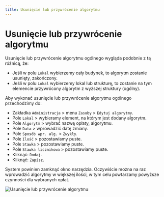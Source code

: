 ```yaml
---
title: Usunięcie lub przywrócenie algorytmu
---
```


# Usunięcie lub przywrócenie algorytmu

Usunięcie lub przywrócenie algorytmu ogólnego wygląda podobnie z tą różnicą, że:

- Jeśli w polu `Lokal` wybierzemy cały budynek, to algorytm zostanie usunięty, zakończony.
- Jeśli w polu `Lokal` wybierzemy lokal lub strukturę, to zostanie na tym elemencie przywrócony algorytm z wyższej struktury (ogólny).

Aby wykonać usunięcie lub przywrócenie algorytmu ogólnego przechodzimy do:

- Zakładka `Administracja` > menu `Zasoby` > `Edytuj algorytmy`.
- Pole `Lokal` > wybieramy element, na którym jest dodany algorytm.
- Pole `Algorytm` > wybrać nazwę opłaty, algorytmu.
- Pole `Data` > wprowadzić datę zmiany.
- Pole `Sposób wpr. alg.` > `Zwykły`.
- Pole `Ilość` > pozostawiamy puste.
- Pole `Stawka` > pozostawiamy puste.
- Pole `Stawka licznikowa` > pozostawiamy puste.
- Kliknąć: `Dodaj`.
- Kliknąć: `Zapisz`.

System powinien zamknąć okno narzędzia. Oczywiście można na raz wprowadzić algorytmy w większej ilości, w tym celu powtarzamy powyższe czynności dla wybranych opłat.

![Usunięcie lub przywrócenie algorytmu](usunalgo.gif)